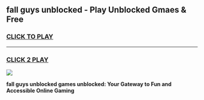 
## fall guys unblocked - Play Unblocked Gmaes & Free
<h3>
<a href="https://news.freeplayer.one?title=fall_guys_unblocked&ref=16F">CLICK TO PLAY</a></h3>
<hr>

<h3>
<a href="https://news.freeplayer.one?title=fall_guys_unblocked&ref=16F">CLICK 2 PLAY</a>
  
</h3>

<a href="https://news.freeplayer.one?title=fall_guys_unblocked&ref=16F/"><img src="https://clearcache.store/games.png"></a>


**fall guys unblocked games unblocked: Your Gateway to Fun and Accessible Online Gaming**
